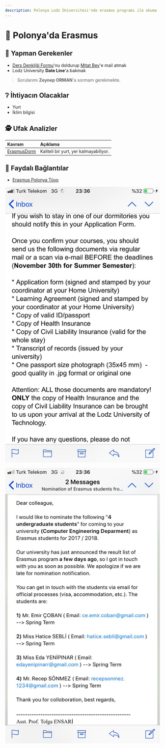 ```yaml
---
description: Polonya Lodz Üniversitesi'nde erasmus programı ile okuma
---
```


# 🛫 Polonya'da Erasmus

## 👮‍ Yapman Gerekenler

- [Ders Denkliği Formu](https://muhendislik.istanbulc.edu.tr/tr/content/ogrenci/erasmus-programi)'nu doldurup [Mitat Bey](mailto:mitat.adeka@istanbul.edu.tr)'e mail atmak
- Lodz University **Date Line**'a bakmak

> Sorularımı **Zeynep ORMAN**'a sormam gerekmekte.

## ❔ İhtiyacın Olacaklar

- Yurt
- İklim bilgisi

## 🕵️‍ Ufak Analizler

| Kavram                                    | Açıklama                               |
| :---------------------------------------- | :------------------------------------- |
| [ErasmusDorm](http://erasmusdorm.com/en/) | Kaliteli bir yurt, yer kalmayabiliyor. |

## 🔗 Faydalı Bağlantılar

- [Erasmus Polonya Tüyo](http://www.polonyam.com/erasmus-polonya-tuyo/)

![Okulun yabac&#x131; &#xF6;&#x11F;rencilere att&#x131;&#x11F;&#x131; mail](../res/okulun-oegrencilere-attigi.jpeg)

![Tolga Hoca&apos;n&#x131;n yabanc&#x131; okula att&#x131;&#x11F;&#x131; mail](../res/tolga-hocanin-attigi.jpeg)




